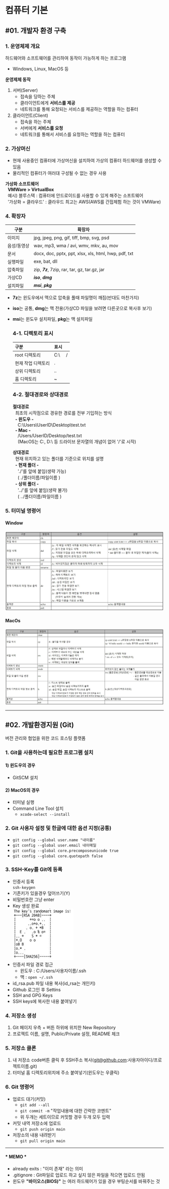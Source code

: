 # 컴퓨터 기본

## #01. 개발자 환경 구축

### 1. 운영체제 개요
하드웨어와 소프트웨어를 관리하여 동작이 가능하게 하는 프로그램
- Windows, Linux, MacOS 등

**운영제체 동작**
1. 서버(Server)
   - 접속을 당하는 주체
   - 클라이언트에게 **서비스를 제공**
   - 네트워크를 통해 요청되는 서비스를 제공하는 역할을 하는 컴퓨터
2. 클라이언트(Client)
   - 접속을 하는 주체
   - 서버에게 **서비스를 요청**
   - 네트워크를 통해서 서비스를 요청하는 역할을 하는 컴퓨터  
### 2. 가상머신
- 현재 사용중인 컴퓨터에 가상머신을 설치하여 가상의 컴퓨터 하드웨어를 생성할 수 있음
- 물리적인 컴퓨터가 여러대 구성될 수 없는 경우 사용

**가상화 소프트웨어**  
&nbsp; **VMWare > VirtualBox**  
&nbsp; 예시) 블루스택 : 컴퓨터에 안드로이드를 사용할 수 있게 해주는 소프트웨어  
&nbsp; '가상화 = 클라우드' : 클라우드 최고는 AWS(AWS를 간접체험 하는 것이 VMWare)

### 4. 확장자
|구분|확장자|
|---|---|
|이미지|jpg, jpeg, png, gif, tiff, bmp, svg, psd|
|음성/동영상|wav, mp3, wma / avi, wmv, mkv, au, mov|
|문서|docx, doc, pptx, ppt, xlsx, xls, html, hwp, pdf, txt|
|실행파일|exe, bat, dll|
|압축파일|zip, ***7z***, 7zip, rar, tar, gz, tar.gz, jar|
|가상CD|***iso***, ***dmg***|
|설치파일|***msi***, ***pkg***|

* **7z**는 윈도우에서 맥으로 압축을 풀때 파일명이 깨짐(반대도 마찬가지)
* **iso**는 공통, **dmg**는 맥 전용(가상CD 파일을 보려면 다른곳으로 복사후 보기)
* **msi**는 윈도우 설치파일, **pkg**는 맥 설치파일

    ### 4-1. 디렉토리 표시
    |구분|표시|
    |---|---|
    |root 디렉토리|C:\ &nbsp; &nbsp; /|
    |현재 작업 디렉토리|.|
    |상위 디렉토리|..|
    |홈 디렉토리|~|
    ### 4-2. 절대경로와 상대경로
    **절대경로**  
    &nbsp; 최초의 시작점으로 경유한 경로를 전부 기입하는 방식  
    &nbsp; **- 윈도우 -**  
    &nbsp; &nbsp; C:\Users\UserID\Desktop\test.txt  
    &nbsp; **- Mac -**  
    &nbsp; &nbsp; /Users/UserID/Desktop/test.txt  
  &nbsp; &nbsp; (MacOS는 C:\, D:\ 등 드라이브 문자열의 개념이 없어 '/'로 시작)  

    **상대경로**  
    &nbsp; 현재 위치하고 있는 폴더를 기준으로 위치를 설명  
    &nbsp; **- 현재 폴더 -**  
    &nbsp; &nbsp; './'를 앞에 붙임(생략 가능)  
    &nbsp; &nbsp; ( ./폴더이름/파일이름 )  
    &nbsp; **- 상위 폴더 -**  
    &nbsp; &nbsp; '../'를 앞에 붙임(생략 불가)  
    &nbsp; &nbsp; ( ../폴더이름/파일이름 )

### 5. 터미널 명령어
#### Window  
![아이콘](window.jpg)
#### MacOs  
![아이콘](mac.jpg)

---

## #02. 개발환경지원 (Git)
버전 관리와 협업을 위한 코드 호스팅 플랫폼
### 1. Git을 사용하는데 필요한 프로그램 설치

#### 1) 윈도우의 경우
- GitSCM 설치
#### 2) MacOS의 경우
- 터미널 실행
- Command Line Tool 설치
  - `xcode-select --install`
### 2. Git 사용자 설정 및 한글에 대한 옵션 지정(공통)
- `git config --global user.name "내이름"`
- `git config --global user.email 내이메일`
- `git config --global core.precomposeunicode true`
- `git config --global core.quotepath false`

### 3. SSH-Key를 Git에 등록
- 인증서 등록  
    `ssh-keygen`
- 기존키가 있을경우 덮어쓰기(Y)
- 비밀번호란 그냥 enter
- Key 생성 완료  
  ![아이콘](key.jpg)
- 인증서 파일 경로 접근
  - 윈도우 : C:/Users/사용자이름/.ssh
  - 맥 : `open ~/.ssh`
- id_rsa.pub 파일 내용 복사(id_rsa는 개인키)
- Github 로그인 후 Settins
- SSH and GPG Keys
- SSH keys에 복사한 내용 붙여넣기


### 4. 저장소 생성
1. Git 페이지 우측 + 버튼 하위에 위치한 New Repository
2. 프로젝트 이름, 설명, Public/Private 설정, README 체크

### 5. 저장소 클론
1. 내 저장소 code버튼 클릭 후 SSH주소 복사(git@github.com:사용자아이디/프로젝트이름.git)
2. 터미널 홈 디렉토리위치에 주소 붙여넣기(윈도우는 우클릭)

### 6. Git 명령어
- 업로드 대기(커밋)
  - `git add --all`
  - `git commit -m` "작업내용에 대한 간략한 코멘트"
  - 위 두개는 세트이므로 커밋할 경우 두개 모두 입력
- 커밋 내역 저장소에 업로드
  - `git push origin main`
- 저장소의 내용 내려받기
  - `git pull origin main`
---

#### * MEMO *  
- already exits : "이미 존재" 라는 의미
- .gitignore : Git파일로 업로드 하고 싶지 않은 파일을 적으면 업로드 안됨
- 윈도우 **"바이오스(BIOS)"** 는 여러 하드웨어가 있을 경우 부팅순서를 바꿔주는 것